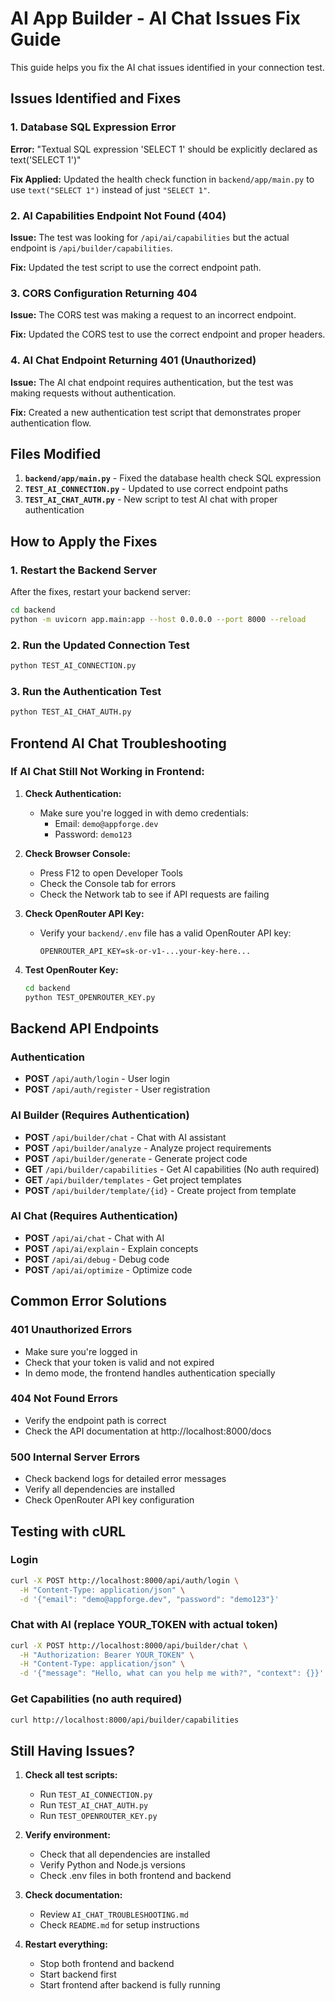 # AI App Builder - AI Chat Issues Fix Guide

This guide helps you fix the AI chat issues identified in your connection test.

## Issues Identified and Fixes

### 1. Database SQL Expression Error
**Error:** "Textual SQL expression 'SELECT 1' should be explicitly declared as text('SELECT 1')"

**Fix Applied:** Updated the health check function in `backend/app/main.py` to use `text("SELECT 1")` instead of just `"SELECT 1"`.

### 2. AI Capabilities Endpoint Not Found (404)
**Issue:** The test was looking for `/api/ai/capabilities` but the actual endpoint is `/api/builder/capabilities`.

**Fix:** Updated the test script to use the correct endpoint path.

### 3. CORS Configuration Returning 404
**Issue:** The CORS test was making a request to an incorrect endpoint.

**Fix:** Updated the CORS test to use the correct endpoint and proper headers.

### 4. AI Chat Endpoint Returning 401 (Unauthorized)
**Issue:** The AI chat endpoint requires authentication, but the test was making requests without authentication.

**Fix:** Created a new authentication test script that demonstrates proper authentication flow.

## Files Modified

1. **`backend/app/main.py`** - Fixed the database health check SQL expression
2. **`TEST_AI_CONNECTION.py`** - Updated to use correct endpoint paths
3. **`TEST_AI_CHAT_AUTH.py`** - New script to test AI chat with proper authentication

## How to Apply the Fixes

### 1. Restart the Backend Server
After the fixes, restart your backend server:

```bash
cd backend
python -m uvicorn app.main:app --host 0.0.0.0 --port 8000 --reload
```

### 2. Run the Updated Connection Test
```bash
python TEST_AI_CONNECTION.py
```

### 3. Run the Authentication Test
```bash
python TEST_AI_CHAT_AUTH.py
```

## Frontend AI Chat Troubleshooting

### If AI Chat Still Not Working in Frontend:

1. **Check Authentication:**
   - Make sure you're logged in with demo credentials:
     - Email: `demo@appforge.dev`
     - Password: `demo123`

2. **Check Browser Console:**
   - Press F12 to open Developer Tools
   - Check the Console tab for errors
   - Check the Network tab to see if API requests are failing

3. **Check OpenRouter API Key:**
   - Verify your `backend/.env` file has a valid OpenRouter API key:
     ```
     OPENROUTER_API_KEY=sk-or-v1-...your-key-here...
     ```

4. **Test OpenRouter Key:**
   ```bash
   cd backend
   python TEST_OPENROUTER_KEY.py
   ```

## Backend API Endpoints

### Authentication
- **POST** `/api/auth/login` - User login
- **POST** `/api/auth/register` - User registration

### AI Builder (Requires Authentication)
- **POST** `/api/builder/chat` - Chat with AI assistant
- **POST** `/api/builder/analyze` - Analyze project requirements
- **POST** `/api/builder/generate` - Generate project code
- **GET** `/api/builder/capabilities` - Get AI capabilities (No auth required)
- **GET** `/api/builder/templates` - Get project templates
- **POST** `/api/builder/template/{id}` - Create project from template

### AI Chat (Requires Authentication)
- **POST** `/api/ai/chat` - Chat with AI
- **POST** `/api/ai/explain` - Explain concepts
- **POST** `/api/ai/debug` - Debug code
- **POST** `/api/ai/optimize` - Optimize code

## Common Error Solutions

### 401 Unauthorized Errors
- Make sure you're logged in
- Check that your token is valid and not expired
- In demo mode, the frontend handles authentication specially

### 404 Not Found Errors
- Verify the endpoint path is correct
- Check the API documentation at http://localhost:8000/docs

### 500 Internal Server Errors
- Check backend logs for detailed error messages
- Verify all dependencies are installed
- Check OpenRouter API key configuration

## Testing with cURL

### Login
```bash
curl -X POST http://localhost:8000/api/auth/login \
  -H "Content-Type: application/json" \
  -d '{"email": "demo@appforge.dev", "password": "demo123"}'
```

### Chat with AI (replace YOUR_TOKEN with actual token)
```bash
curl -X POST http://localhost:8000/api/builder/chat \
  -H "Authorization: Bearer YOUR_TOKEN" \
  -H "Content-Type: application/json" \
  -d '{"message": "Hello, what can you help me with?", "context": {}}'
```

### Get Capabilities (no auth required)
```bash
curl http://localhost:8000/api/builder/capabilities
```

## Still Having Issues?

1. **Check all test scripts:**
   - Run `TEST_AI_CONNECTION.py`
   - Run `TEST_AI_CHAT_AUTH.py`
   - Run `TEST_OPENROUTER_KEY.py`

2. **Verify environment:**
   - Check that all dependencies are installed
   - Verify Python and Node.js versions
   - Check .env files in both frontend and backend

3. **Check documentation:**
   - Review `AI_CHAT_TROUBLESHOOTING.md`
   - Check `README.md` for setup instructions

4. **Restart everything:**
   - Stop both frontend and backend
   - Start backend first
   - Start frontend after backend is fully running
